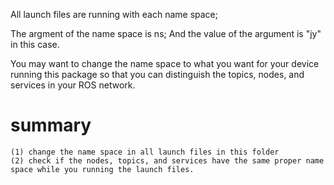 All launch files are running with each name space;

The argment of the name space is ns; And the value of the argument is "jy" in this case.

You may want to change the name space to what you want for your device running this package so that you can distinguish the topics, nodes, and services in your ROS network.


# summary
    (1) change the name space in all launch files in this folder
    (2) check if the nodes, topics, and services have the same proper name space while you running the launch files.
